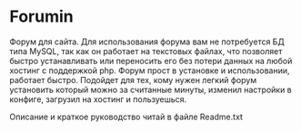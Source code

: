 # Forumin
Форум для сайта.
Для использования форума вам не потребуется БД  типа MySQL, так как он работает на текстовых файлах, что позволяет быстро устанавливать или переносить его без потери данных на любой хостинг с поддержкой php. Форум  прост в установке и использовании, работает быстро. Подойдет для тех, кому нужен легкий форум установить который можно за считанные минуты, изменил настройки в конфиге, загрузил на хостинг и пользуешься.

Описание и краткое руководство читай в файле Readme.txt

